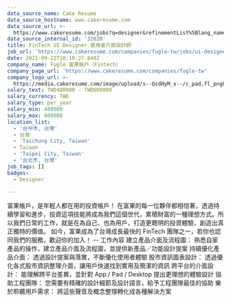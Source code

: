 ```yaml
---
data_source_name: Cake Resume
data_source_hostname: www.cakeresume.com
data_source_url: >-
  https://www.cakeresume.com/jobs?q=designer&refinementList%5Blang_name%5D%5B0%5D=English&refinementList%5Bsalary_type%5D=per_year
data_source_internal_id: '32620'
title: FinTech UI Designer 使用者介面設計師
job_url: 'https://www.cakeresume.com/companies/fugle-tw/jobs/ui-designer-72e2b1'
date: 2021-09-22T10:10:27.840Z
company_name: Fugle 富果帳戶（Fintech）
company_page_url: 'https://www.cakeresume.com/companies/fugle-tw'
company_logo_url: >-
  https://media.cakeresume.com/image/upload/s--QsdHyM_x--/c_pad,fl_png8,h_200,w_200/v1591685486/qfcmgjfgjtookn41toz5.png
salary_text: TWD480000 - TWD600000
salary_currency: TWD
salary_type: per_year
salary_min: 480000
salary_max: 600000
location_list:
  - '台中市, 台灣'
  - 台灣
  - 'Taichung City, Taiwan'
  - Taiwan
  - 'Taipei City, Taiwan'
  - '台北市, 台灣'
job_tags: []
badges:
  - Designer

---
```


富果帳戶，是年輕人都在用的投資帳戶！ 在富果的每一位夥伴都相信著，透過持續學習和進步，投資這項技能將成為我們這個世代，累積財富的一種理想方式。所以我們日常的工作，就是在為自己、也為用戶，打造更聰明的投資體驗，創造出真正獨特的價值。 如今，富果成為了台灣成長最快的 FinTech 團隊之一，若你也認同我們的服務，歡迎你的加入！ -- 工作內容 建立產品介面及流程圖： 熟悉自家產品的操作，建立產品介面及流程圖，並提供新產品／功能設計提案 持續優化產品介面： 透過設計提案與落實，不斷優化使用者體驗 股市資訊圖表設計： 透過優化各式股市資訊整理介面，讓用戶快速找到實用及簡潔的資訊 跨平台的介面設計： 能理解跨平台差異，並針對 App / Pad / Desktop 提出更理想的體驗設計 協助工程團隊： 您需要有精確的設計細節及設計語言，給予工程團隊最佳的協助 樂於聆聽用戶需求： 將這些聲音及概念整理轉化成各種解決方案